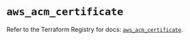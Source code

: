 # `aws_acm_certificate`

Refer to the Terraform Registry for docs: [`aws_acm_certificate`](https://registry.terraform.io/providers/hashicorp/aws/5.63.0/docs/resources/acm_certificate).
